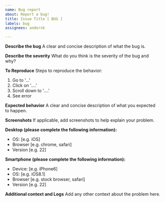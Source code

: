 ```yaml
---
name: Bug report
about: Report a bug!
title: Issue Title [ BUG ]
labels: bug
assignees: andorsk

---
```


**Describe the bug**
A clear and concise description of what the bug is.

**Describe the severity**
What do you think is the severity of the bug and why?

**To Reproduce**
Steps to reproduce the behavior:
1. Go to '...'
2. Click on '....'
3. Scroll down to '....'
4. See error

**Expected behavior**
A clear and concise description of what you expected to happen.

**Screenshots**
If applicable, add screenshots to help explain your problem.

**Desktop (please complete the following information):**
 - OS: [e.g. iOS]
 - Browser [e.g. chrome, safari]
 - Version [e.g. 22]

**Smartphone (please complete the following information):**
 - Device: [e.g. iPhone6]
 - OS: [e.g. iOS8.1]
 - Browser [e.g. stock browser, safari]
 - Version [e.g. 22]

**Additional context and Logs**
Add any other context about the problem here.

